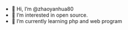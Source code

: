 - 👋 Hi, I’m @zhaoyanhua80
- 👀 I’m interested in open source.
- 🌱 I’m currently learning php and web program


<!---
zhaoyanhua80/zhaoyanhua80 is a ✨ special ✨ repository because its `README.md` (this file) appears on your GitHub profile.
You can click the Preview link to take a look at your changes.
--->
